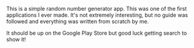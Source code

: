 This is a simple random number generator app. This was one of the first applications I ever made. It's not extremely interesting, but no guide was followed and everything was written from scratch by me.

It should be up on the Google Play Store but good luck getting search to show it!
